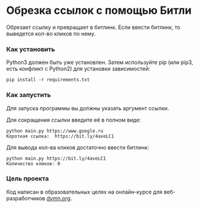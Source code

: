 # Обрезка ссылок с помощью Битли

Обрезает ссылку и превращает в битлинк. Если ввести битлинк, то выведется кол-во кликов по нему.

### Как установить

Python3 должен быть уже установлен. Затем используйте pip (или pip3, есть конфликт с Python2) для установки зависимостей:
```
pip install -r requirements.txt
```

### Как запустить

Для запуска программы вы должны указать аргумент ссылки.

Для сокращения ссылки введите её в полном виде:
```
python main.py https://www.google.ru
Короткая ссылка:  https://bit.ly/4aveLC1
```
Для вывода кол-ва кликов достаточно ввести битлинк:
```
python main.py https://bit.ly/4aveLC1
Количество кликов: 0
```
### Цель проекта
Код написан в образовательных целях на онлайн-курсе для веб-разработчиков [dvmn.org](htttps://dvmn.org).